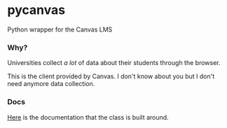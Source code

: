 # pycanvas
Python wrapper for the Canvas LMS

### Why?

Universities collect *a lot* of data about their students through the browser.

This is the client provided by Canvas. I don't know about you but I don't need anymore data collection.

### Docs

[Here](https://canvas.instructure.com/doc/api/) is the documentation that the class is built around.
